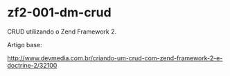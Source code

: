 # zf2-001-dm-crud

CRUD utilizando o Zend Framework 2.

Artigo base:

http://www.devmedia.com.br/criando-um-crud-com-zend-framework-2-e-doctrine-2/32100
